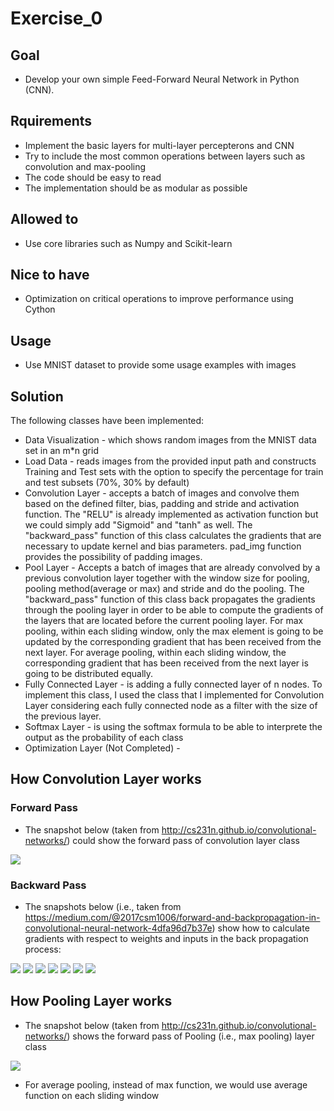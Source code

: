 # Exercise_0
## Goal
* Develop your own simple Feed-Forward Neural Network in Python (CNN).
## Rquirements 
* Implement the basic layers for multi-layer percepterons and CNN
* Try to include the most common operations between layers such as convolution and max-pooling
* The code should be easy to read 
* The implementation should be as modular as possible
## Allowed to
* Use core libraries such as Numpy and Scikit-learn
## Nice to have
* Optimization on critical operations to improve performance using Cython
## Usage
* Use MNIST dataset to provide some usage examples with images

## Solution

The following classes have been implemented:
* Data Visualization - which shows random images from the MNIST data set in an m*n grid
* Load Data - reads images from the provided input path and constructs Training and Test sets with the option to specify the percentage for train and test subsets (70%, 30% by default)
* Convolution Layer - accepts a batch of images and convolve them based on the defined filter, bias, padding and stride and activation function. The "RELU" is already implemented as activation function but we could simply add "Sigmoid" and "tanh" as well. The "backward_pass" function of this class calculates the gradients that are necessary to update kernel and bias parameters. pad_img function provides the possibility of padding images.
* Pool Layer - Accepts a batch of images that are already convolved by a previous convolution layer together with the window size for pooling, pooling method(average or max) and stride and do the pooling. The "backward_pass" function of this class back propagates the gradients through the pooling layer in order to be able to compute the gradients of the layers that are located before the current pooling layer. For max pooling, within each sliding window, only the max element is going to be updated by the corresponding gradient that has been received from the next layer. For average pooling, within each sliding window, the corresponding gradient that has been received from the next layer is going to be distributed equally.
* Fully Connected Layer - is adding a fully connected layer of n nodes. To implement this class, I used the class that I implemented for Convolution Layer considering each fully connected node as a filter with the size of the previous layer.
* Softmax Layer - is using the softmax formula to be able to interprete the output as the probability of each class
* Optimization Layer (Not Completed) - 

## How Convolution Layer works
### Forward Pass
* The snapshot below (taken from http://cs231n.github.io/convolutional-networks/) could show the forward pass of convolution layer class
<td>
<img src="images\CNN_conv.png">
<td>

### Backward Pass
 * The snapshots below (i.e., taken from https://medium.com/@2017csm1006/forward-and-backpropagation-in-convolutional-neural-network-4dfa96d7b37e) show how to calculate gradients with respect to weights and inputs in the back propagation process:
<td>
<img src="images\bp1.jpeg">
<td>
<td>
<img src="images\bp2.png">
<td>
<td>
<img src="images\bp3.png">
<td>
<td>
<img src="images\bp4.jpeg">
<td>
<td>
<img src="images\bp5.png">
<td>
<td>
<img src="images\bp6.jpeg">
<td>
<td>
<img src="images\bp7.jpeg">
<td>

## How Pooling Layer works
* The snapshot below (taken from http://cs231n.github.io/convolutional-networks/) shows the forward pass of Pooling (i.e., max pooling) layer class
<td>
<img src="images\max_pool_fp.png">
<td>

* For average pooling, instead of max function, we would use average function on each sliding window
